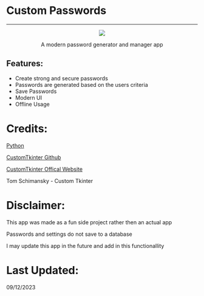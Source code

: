 # Custom Passwords

---

<div align="center">
  <img src="https://i.imgur.com/rFedwl3.png" />
  <p align="center"> A modern password generator and manager app </p>
</div>


## Features:

- Create strong and secure passwords
- Passwords are generated based on the users criteria
- Save Passwords
- Modern UI
- Offline Usage

# Credits:

[Python](https://www.python.org/)

[CustomTkinter Github](https://github.com/TomSchimansky/CustomTkinter "CustomTkinter")

[CustomTkinter Offical Website](https://customtkinter.tomschimansky.com/)

Tom Schimansky - Custom Tkinter

# Disclaimer:

This app was made as a fun side project rather then an actual app

Passwords and settings do not save to a database

I may update this app in the future and add in this functionallity


# Last Updated:

09/12/2023
